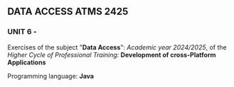 ## DATA ACCESS ATMS 2425

### UNIT 6 - 

Exercises of the subject "**Data Access**": *Academic year 2024/2025*, of the *Higher Cycle of Professional Training*: **Development of cross-Platform Applications**

Programming language: **Java**
